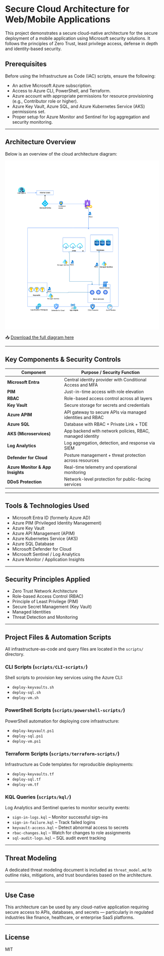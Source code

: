 # Secure Cloud Architecture for Web/Mobile Applications

This project demonstrates a secure cloud-native architecture for the secure deployment of a mobile application using Microsoft security solutions. It follows the principles of Zero Trust, least privilege access, defense in depth and identity-based security.

## Prerequisites

Before using the Infrastructure as Code (IAC) scripts, ensure the following:

- An active Microsoft Azure subscription.
- Access to Azure CLI, PowerShell, and Terraform.
- Azure account with appropriate permissions for resource provisioning (e.g., Contributor role or higher).
- Azure Key Vault, Azure SQL, and Azure Kubernetes Service (AKS) permissions set.
- Proper setup for Azure Monitor and Sentinel for log aggregation and security monitoring.

---

## Architecture Overview

Below is an overview of the cloud architecture diagram:

![Cloud Architecture Diagram](architecture-diagram/cloud-architecture.png)

📥 [Download the full diagram here](architecture-diagram/cloud-architecture.png)

---

## Key Components & Security Controls

| Component                  | Purpose / Security Function                                            |
|---------------------------|------------------------------------------------------------------------|
| **Microsoft Entra**       | Central identity provider with Conditional Access and MFA              |
| **PIM**                   | Just-in-time access with role elevation                                |
| **RBAC**                  | Role-based access control across all layers                            |
| **Key Vault**             | Secure storage for secrets and credentials                             |
| **Azure APIM**            | API gateway to secure APIs via managed identities and RBAC             |
| **Azure SQL**             | Database with RBAC + Private Link + TDE                                |
| **AKS (Microservices)**   | App backend with network policies, RBAC, managed identity              |
| **Log Analytics** | Log aggregation, detection, and response via SIEM                   |
| **Defender for Cloud**    | Posture management + threat protection across resources                |
| **Azure Monitor & App Insights** | Real-time telemetry and operational monitoring                |
| **DDoS Protection**       | Network-level protection for public-facing services                    |

---

## Tools & Technologies Used

- Microsoft Entra ID (formerly Azure AD)
- Azure PIM (Privileged Identity Management)
- Azure Key Vault
- Azure API Management (APIM)
- Azure Kubernetes Service (AKS)
- Azure SQL Database
- Microsoft Defender for Cloud
- Microsoft Sentinel / Log Analytics
- Azure Monitor / Application Insights

---

## Security Principles Applied

-  Zero Trust Network Architecture
-  Role-based Access Control (RBAC)
-  Principle of Least Privilege (PIM)
-  Secure Secret Management (Key Vault)
-  Managed Identities
-  Threat Detection and Monitoring

---

## Project Files & Automation Scripts

All infrastructure-as-code and query files are located in the `scripts/` directory.

### CLI Scripts (`scripts/CLI-scripts/`)
Shell scripts to provision key services using the Azure CLI:
- `deploy-keyvaults.sh`
- `deploy-sql.sh`
- `deploy-vm.sh`

### PowerShell Scripts (`scripts/powershell-scripts/`)
PowerShell automation for deploying core infrastructure:
- `deploy-keyvault.ps1`
- `deploy-sql.ps1`
- `deploy-vm.ps1`

### Terraform Scripts (`scripts/terraform-scripts/`)
Infrastructure as Code templates for reproducible deployments:
- `deploy-keyvaults.tf`
- `deploy-sql.tf`
- `deploy-vm.tf`

### KQL Queries (`scripts/kql/`)
Log Analytics and Sentinel queries to monitor security events:
- `sign-in-logs.kql` – Monitor successful sign-ins
- `sign-in-failure.kql` – Track failed logins
- `keyvault-access.kql` – Detect abnormal access to secrets
- `rbac-changes.kql` – Watch for changes to role assignments
- `sql-audit-logs.kql` – SQL audit event tracking

---

## Threat Modeling

A dedicated threat modeling document is included as `threat_model.md` to outline risks, mitigations, and trust boundaries based on the architecture.

---

## Use Case

This architecture can be used by any cloud-native application requiring secure access to APIs, databases, and secrets — particularly in regulated industries like finance, healthcare, or enterprise SaaS platforms.

---

## License

MIT
